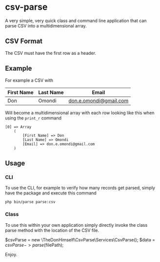 # csv-parse
A very simple, very quick class and command line application that can parse CSV into a multidimensional array.

## CSV Format
The CSV must have the first row as a header.

## Example
For example a CSV with

| First Name    | Last Name     | Email                   |
| ------------- | ------------- | -------------           |
| Don           | Omondi        | don.e.omondi@gmail.com  |

Will become a multidimensional array with each row looking like this when using the `print_r` command

    [0] => Array
        (
            [First Name] => Don
            [Last Name] => Omondi
            [Email] => don.e.omondi@gmail.com
        )


## Usage

### CLI
To use the CLI, for example to verify how many records get parsed, simply have the package and execute this command

`php bin/parse parse:csv`


### Class
To use this within your own application simply directly invoke the class parse method with the location of the CSV file.

$csvParse = new \TheDonHimself\CsvParse\Services\CsvParse();
$data = $csvParse->parse($filePath);

Enjoy.